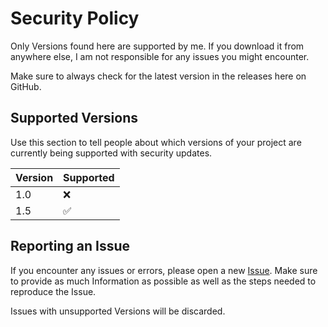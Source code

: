 # Security Policy

Only Versions found here are supported by me. If you download it from anywhere else, I am not responsible for any issues you might encounter.

Make sure to always check for the latest version in the releases here on GitHub.

## Supported Versions

Use this section to tell people about which versions of your project are
currently being supported with security updates.

| Version | Supported          |
| ------- | ------------------ |
| 1.0     | :x:                |
| 1.5     | :white_check_mark: |


## Reporting an Issue

If you encounter any issues or errors, please open a new [Issue](https://github.com/Julexar/MooMoo-Mir4/issues). 
Make sure to provide as much Information as possible as well as the steps needed to reproduce the Issue.

Issues with unsupported Versions will be discarded.
